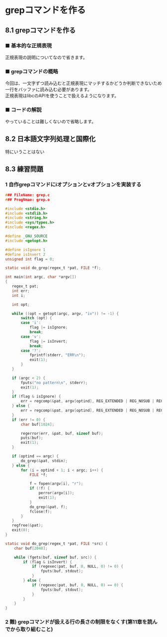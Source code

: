 # grepコマンドを作る
## 8.1 grepコマンドを作る
### ■ 基本的な正規表現
正規表現の説明についてなので省きます。

### ■ grepコマンドの概略
今回は、一文字ずつ読み込むと正規表現にマッチするかどうか判断できないため一行をバッファに読み込む必要があります。  
正規表現はlibcのAPIを使うことで扱えるようになります。

### ■ コードの解説
やっていることは難しくないので省略します。  

## 8.2 日本語文字列処理と国際化
特にいうことはない

## 8.3 練習問題
### 1 自作grepコマンドにiオプションとvオプションを実装する
```c
### FileName: grep.c
### ProgNmae: grep.o

#include <stdio.h>
#include <stdlib.h>
#include <string.h>
#include <sys/types.h>
#include <regex.h>

#define _GNU_SOURCE
#include <getopt.h>

#define isIgnore 1
#define isInvert 2
unsigned int flag = 0;

static void do_grep(regex_t *pat, FILE *f);

int main(int argc, char *argv[])
{
   regex_t pat;
   int err;
   int i;

   int opt;

   while ((opt = getopt(argc, argv, "iv")) != -1) {
       switch (opt) {
       case 'i':
           flag |= isIgnore;
           break;
       case 'v':
           flag |= isInvert;
           break;
       case '?':
           fprintf(stderr, "ERR\n");
           exit(1);
       }
   }

   if (argc < 2) {
       fputs("no pattern\n", stderr);
       exit(1);
   }
   if (flag & isIgnore) {
       err = regcomp(&pat, argv[optind], REG_EXTENDED | REG_NOSUB | REG_NEWLINE | REG_ICASE);
   } else {
       err = regcomp(&pat, argv[optind], REG_EXTENDED | REG_NOSUB | REG_NEWLINE);
   }
   if (err != 0) {
       char buf[1024];

       regerror(err, &pat, buf, sizeof buf);
       puts(buf);
       exit(1);
   }

   if (optind == argc) {
       do_grep(&pat, stdin);
   } else {
       for (i = optind + 1; i < argc; i++) {
           FILE *f;

           f = fopen(argv[i], "r");
           if (!f) {
               perror(argv[i]);
               exit(1);
           }
           do_grep(&pat, f);
           fclose(f);
       }
   }
   regfree(&pat);
   exit(0);
}

static void do_grep(regex_t *pat, FILE *src) {
    char buf[2048];

    while (fgets(buf, sizeof buf, src)) {
        if (flag & isInvert) {
            if (regexec(pat, buf, 0, NULL, 0) != 0) {
                fputs(buf, stdout);
            }
        } else {
            if (regexec(pat, buf, 0, NULL, 0) == 0) {
                fputs(buf, stdout);
            }
        }
    }
}
```
### 2 難) grepコマンドが扱える行の長さの制限をなくす(第11章を読んでから取り組むこと)
